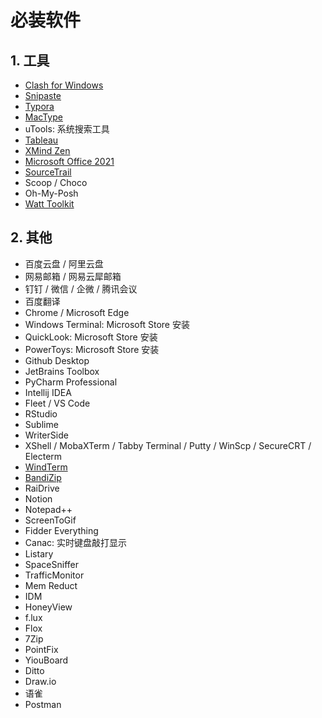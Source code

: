 # 必装软件

## 1. 工具

- [Clash for Windows](https://github.com/clashdownload/Clash_for_Windows)
- [Snipaste](https://zh.snipaste.com)
- [Typora]()
- [MacType]()
- uTools: 系统搜索工具
- [Tableau]()
- [XMind Zen]()
- [Microsoft Office 2021]()
- [SourceTrail](https://github.com/CoatiSoftware/Sourcetrail)
- Scoop / Choco
- Oh-My-Posh
- [Watt Toolkit](https://github.com/BeyondDimension/SteamTools)

## 2. 其他

- 百度云盘 / 阿里云盘
- 网易邮箱 / 网易云犀邮箱
- 钉钉 / 微信 / 企微 / 腾讯会议
- 百度翻译
- Chrome / Microsoft Edge
- Windows Terminal: Microsoft Store 安装
- QuickLook: Microsoft Store 安装
- PowerToys: Microsoft Store 安装
- Github Desktop
- JetBrains Toolbox
- PyCharm Professional
- Intellij IDEA
- Fleet / VS Code
- RStudio
- Sublime
- WriterSide
- XShell / MobaXTerm / Tabby Terminal / Putty / WinScp / SecureCRT / Electerm 
- [WindTerm](https://github.com/kingToolbox/WindTerm)
- [BandiZip]()
- RaiDrive
- Notion
- Notepad++
- ScreenToGif
- Fidder Everything
- Canac: 实时键盘敲打显示
- Listary
- SpaceSniffer
- TrafficMonitor
- Mem Reduct
- IDM
- HoneyView
- f.lux
- Flox
- 7Zip
- PointFix
- YiouBoard
- Ditto
- Draw.io
- 语雀
- Postman
